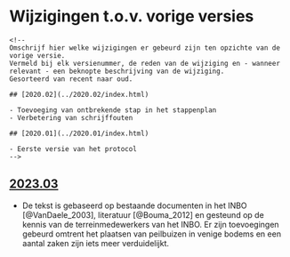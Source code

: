 # Wijzigingen t.o.v. vorige versies

```{=html}
<!--
Omschrijf hier welke wijzigingen er gebeurd zijn ten opzichte van de vorige versie. 
Vermeld bij elk versienummer, de reden van de wijziging en - wanneer relevant - een beknopte beschrijving van de wijziging.
Gesorteerd van recent naar oud. 

## [2020.02](../2020.02/index.html)

- Toevoeging van ontbrekende stap in het stappenplan
- Verbetering van schrijffouten

## [2020.01](../2020.01/index.html)

- Eerste versie van het protocol
-->
```
## [2023.03](../2023.03/index.html)

-   De tekst is gebaseerd op bestaande documenten in het INBO [@VanDaele_2003], literatuur [@Bouma_2012] en gesteund op de kennis van de terreinmedewerkers van het INBO. Er zijn toevoegingen gebeurd omtrent het plaatsen van peilbuizen in venige bodems en een aantal zaken zijn iets meer verduidelijkt.
